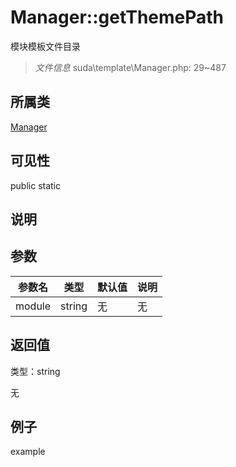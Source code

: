 # Manager::getThemePath

模块模板文件目录

> *文件信息* suda\template\Manager.php: 29~487

## 所属类 

[Manager](../Manager.md)

## 可见性

 public static

## 说明




## 参数


| 参数名 | 类型 | 默认值 | 说明 |
|--------|-----|-------|-------|
| module |  string | 无 | 无 |



## 返回值

类型：string

无



## 例子

example